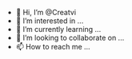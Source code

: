 - 👋 Hi, I’m @Creatvi
- 👀 I’m interested in ...
- 🌱 I’m currently learning ...
- 💞️ I’m looking to collaborate on ...
- 📫 How to reach me ...

<!---
Creatvi/Creatvi is a ✨ special ✨ repository because its `README.md` (this file) appears on your GitHub profile.
You can click the Preview link to take a look at your changes.
--->
